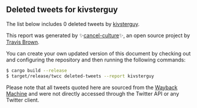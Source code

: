 ## Deleted tweets for kivsterguy

The list below includes 0 deleted tweets by
[kivsterguy](https://twitter.com/kivsterguy).



This report was generated by ✨[cancel-culture](https://github.com/travisbrown/cancel-culture)✨,
an open source project by [Travis Brown](https://twitter.com/travisbrown).

You can create your own updated version of this document by checking out and configuring the
repository and then running the following commands:

```bash
$ cargo build --release
$ target/release/twcc deleted-tweets --report kivsterguy
```

Please note that all tweets quoted here are sourced from the
[Wayback Machine](https://web.archive.org) and were not directly accessed through the Twitter API or
any Twitter client.

